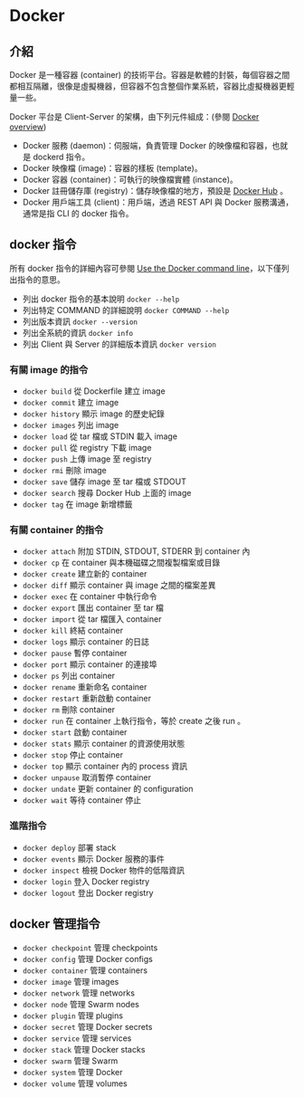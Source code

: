 # Docker

## 介紹

Docker 是一種容器 (container) 的技術平台。容器是軟體的封裝，每個容器之間都相互隔離，很像是虛擬機器，但容器不包含整個作業系統，容器比虛擬機器更輕量一些。

Docker 平台是 Client-Server 的架構，由下列元件組成：(參閱 [Docker overview](https://docs.docker.com/engine/docker-overview/))
* Docker 服務 (daemon)：伺服端，負責管理 Docker 的映像檔和容器，也就是 dockerd 指令。
* Docker 映像檔 (image)：容器的樣板 (template)。
* Docker 容器 (container)：可執行的映像檔實體 (instance)。
* Docker 註冊儲存庫 (registry)：儲存映像檔的地方，預設是 [Docker Hub](https://hub.docker.com/) 。
* Docker 用戶端工具 (client)：用戶端，透過 REST API 與 Docker 服務溝通，通常是指 CLI 的 docker 指令。

## docker 指令

所有 docker 指令的詳細內容可參閱 [Use the Docker command line](https://docs.docker.com/engine/reference/commandline/cli/)，以下僅列出指令的意思。

* 列出 docker 指令的基本說明 `docker --help`
* 列出特定 COMMAND 的詳細說明 `docker COMMAND --help`
* 列出版本資訊 `docker --version`
* 列出全系統的資訊 `docker info`
* 列出 Client 與 Server 的詳細版本資訊 `docker version`

### 有關 image 的指令

* `docker build` 從 Dockerfile 建立 image
* `docker commit` 建立 image
* `docker history` 顯示 image 的歷史紀錄
* `docker images` 列出 image
* `docker load` 從 tar 檔或 STDIN 載入 image
* `docker pull` 從 registry 下載 image
* `docker push` 上傳 image 至 registry
* `docker rmi` 刪除 image
* `docker save` 儲存 image 至 tar 檔或 STDOUT
* `docker search` 搜尋 Docker Hub 上面的 image
* `docker tag` 在 image 新增標籤

### 有關 container 的指令

* `docker attach` 附加 STDIN, STDOUT, STDERR 到 container 內
* `docker cp` 在 container 與本機磁碟之間複製檔案或目錄
* `docker create` 建立新的 container
* `docker diff` 顯示 container 與 image 之間的檔案差異
* `docker exec` 在 container 中執行命令
* `docker export` 匯出 container 至 tar 檔
* `docker import` 從 tar 檔匯入 container
* `docker kill` 終結 container
* `docker logs` 顯示 container 的日誌
* `docker pause` 暫停 container
* `docker port` 顯示 container 的連接埠
* `docker ps` 列出 container
* `docker rename` 重新命名 container
* `docker restart` 重新啟動 container
* `docker rm` 刪除 container
* `docker run` 在 container 上執行指令，等於 create 之後 run 。
* `docker start` 啟動 container
* `docker stats` 顯示 container 的資源使用狀態
* `docker stop` 停止 container
* `docker top` 顯示 container 內的 process 資訊
* `docker unpause` 取消暫停 container
* `docker undate` 更新 container 的 configuration
* `docker wait` 等待 container 停止

### 進階指令

* `docker deploy` 部署 stack
* `docker events` 顯示 Docker 服務的事件
* `docker inspect` 檢視 Docker 物件的低階資訊
* `docker login` 登入 Docker registry
* `docker logout` 登出 Docker registry

## docker 管理指令

* `docker checkpoint` 管理 checkpoints
* `docker config` 管理 Docker configs
* `docker container` 管理 containers
* `docker image` 管理 images
* `docker network` 管理 networks
* `docker node` 管理 Swarm nodes
* `docker plugin` 管理 plugins
* `docker secret` 管理 Docker secrets
* `docker service` 管理 services
* `docker stack` 管理 Docker stacks
* `docker swarm` 管理 Swarm
* `docker system` 管理 Docker
* `docker volume` 管理 volumes

